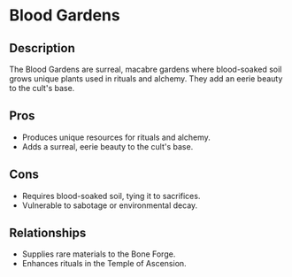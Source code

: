 # Blood Gardens

## Description
The Blood Gardens are surreal, macabre gardens where blood-soaked soil grows unique plants used in rituals and alchemy. They add an eerie beauty to the cult's base.

## Pros
- Produces unique resources for rituals and alchemy.
- Adds a surreal, eerie beauty to the cult's base.

## Cons
- Requires blood-soaked soil, tying it to sacrifices.
- Vulnerable to sabotage or environmental decay.

## Relationships
- Supplies rare materials to the Bone Forge.
- Enhances rituals in the Temple of Ascension.
